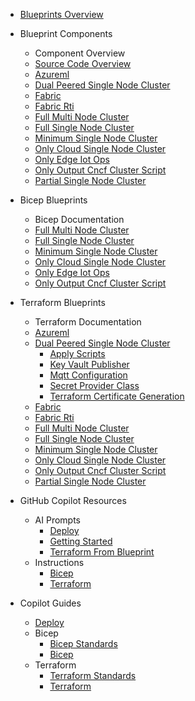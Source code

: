 <!-- markdownlint-disable MD041 -->
<!-- markdownlint-disable MD051 -->
<!-- blueprints Section Sidebar -->
<!-- Generated on: 2025-10-01 18:18:24 UTC -->

- [Blueprints Overview](#/blueprints/README.md)

- Blueprint Components
  - Component Overview
  - [Source Code Overview](#/blueprints/README.md)
  - [Azureml](#/blueprints/azureml/README.md)
  - [Dual Peered Single Node Cluster](#/blueprints/dual-peered-single-node-cluster/README.md)
  - [Fabric](#/blueprints/fabric/README.md)
  - [Fabric Rti](#/blueprints/fabric-rti/README.md)
  - [Full Multi Node Cluster](#/blueprints/full-multi-node-cluster/README.md)
  - [Full Single Node Cluster](#/blueprints/full-single-node-cluster/README.md)
  - [Minimum Single Node Cluster](#/blueprints/minimum-single-node-cluster/README.md)
  - [Only Cloud Single Node Cluster](#/blueprints/only-cloud-single-node-cluster/README.md)
  - [Only Edge Iot Ops](#/blueprints/only-edge-iot-ops/README.md)
  - [Only Output Cncf Cluster Script](#/blueprints/only-output-cncf-cluster-script/README.md)
  - [Partial Single Node Cluster](#/blueprints/partial-single-node-cluster/README.md)

- Bicep Blueprints
  - Bicep Documentation
  - [Full Multi Node Cluster](#/blueprints/full-multi-node-cluster/bicep/README.md)
  - [Full Single Node Cluster](#/blueprints/full-single-node-cluster/bicep/README.md)
  - [Minimum Single Node Cluster](#/blueprints/minimum-single-node-cluster/bicep/README.md)
  - [Only Cloud Single Node Cluster](#/blueprints/only-cloud-single-node-cluster/bicep/README.md)
  - [Only Edge Iot Ops](#/blueprints/only-edge-iot-ops/bicep/README.md)
  - [Only Output Cncf Cluster Script](#/blueprints/only-output-cncf-cluster-script/bicep/README.md)

- Terraform Blueprints
  - Terraform Documentation
  - [Azureml](#/blueprints/azureml/terraform/README.md)
  - [Dual Peered Single Node Cluster](#/blueprints/dual-peered-single-node-cluster/terraform/README.md)
    - [Apply Scripts](#/blueprints/dual-peered-single-node-cluster/terraform/modules/apply-scripts/README.md)
    - [Key Vault Publisher](#/blueprints/dual-peered-single-node-cluster/terraform/modules/key-vault-publisher/README.md)
    - [Mqtt Configuration](#/blueprints/dual-peered-single-node-cluster/terraform/modules/mqtt-configuration/README.md)
    - [Secret Provider Class](#/blueprints/dual-peered-single-node-cluster/terraform/modules/secret-provider-class/README.md)
    - [Terraform Certificate Generation](#/blueprints/dual-peered-single-node-cluster/terraform/modules/terraform-certificate-generation/README.md)
  - [Fabric](#/blueprints/fabric/terraform/README.md)
  - [Fabric Rti](#/blueprints/fabric-rti/terraform/README.md)
  - [Full Multi Node Cluster](#/blueprints/full-multi-node-cluster/terraform/README.md)
  - [Full Single Node Cluster](#/blueprints/full-single-node-cluster/terraform/README.md)
  - [Minimum Single Node Cluster](#/blueprints/minimum-single-node-cluster/terraform/README.md)
  - [Only Cloud Single Node Cluster](#/blueprints/only-cloud-single-node-cluster/terraform/README.md)
  - [Only Output Cncf Cluster Script](#/blueprints/only-output-cncf-cluster-script/terraform/README.md)
  - [Partial Single Node Cluster](#/blueprints/partial-single-node-cluster/terraform/README.md)

- GitHub Copilot Resources
  - AI Prompts
    - [Deploy](#/../.github/prompts/deploy.prompt.md)
    - [Getting Started](#/../.github/prompts/getting-started.prompt.md)
    - [Terraform From Blueprint](#/../.github/prompts/terraform-from-blueprint.prompt.md)
  - Instructions
    - [Bicep](#/../.github/instructions/bicep.instructions.md)
    - [Terraform](#/../.github/instructions/terraform.instructions.md)
- Copilot Guides
  - [Deploy](#/../copilot/deploy.md)
  - Bicep
    - [Bicep Standards](#/../copilot/bicep/bicep-standards.md)
    - [Bicep](#/../copilot/bicep/bicep.md)
  - Terraform
    - [Terraform Standards](#/../copilot/terraform/terraform-standards.md)
    - [Terraform](#/../copilot/terraform/terraform.md)
